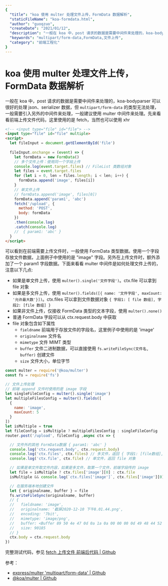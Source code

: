 ```yaml
---
{
  "title": "koa 使用 multer 处理文件上传，FormData 数据解析",
  "staticFileName": "koa-formdata.html",
  "author": "guoqzuo",
  "createDate": "2021/01/12",
  "description": "一般在 koa 中，post 请求的数据是需要中间件来处理的，koa-bodyparser 可以很好的处理 json、serializer 数据，但 `multipart/form-data` 的类型无法处理，一般需要引入另外的中间件来处理，一般建议使用 multer 中间件来处理。先来看看前端上传文件代码，这里使用的是 fetch，当然也可以使用 xhr",
  "keywords": "multipart/form-data,FormData,文件上传",
  "category": "前端工程化"
}
---
```

# koa 使用 multer 处理文件上传，FormData 数据解析
一般在 koa 中，post 请求的数据是需要中间件来处理的，koa-bodyparser 可以很好的处理 json、serializer 数据，但 `multipart/form-data` 的类型无法处理，一般需要引入另外的中间件来处理，一般建议使用 multer 中间件来处理。先来看看前端上传文件代码，这里使用的是 fetch，当然也可以使用 xhr
```html
<!-- <input type="file" id="file"> -->
<input type="file" id="file" multiple>
<script>
  let fileInput = document.getElementById('file')
 
  fileInput.onchange = (event) => {
    let formData = new FormData()
    // 多个文件上传：使用同一个字段上传
    console.log(event.target.files) // FileList 类数组对象
    let files = event.target.files
    for (let i = 0, len = files.length; i < len; i++) {
      formData.append('image', files[i])
    }
    // 单文件上传
    // formData.append('image', files[0])
    formData.append('param1', 'abc')
    fetch('/upload', {
      method: 'POST',
      body: formData
    })
    .then(console.log)
    .catch(console.log)
    //  { param1: 'abc' }
  }
</script>
```

可以看到在前端需要上传文件时，一般使用 FormData 类型数据。使用一个字段存放文件数据，上面例子中使用的是 "image" 字段。另外在上传文件时，额外添加了一个 param1 字段数据。下面来看看 multer 中间件是如何处理文件上传的，注意以下几点:
- 如果是单文件上传，使用 `multer().single('文件字段')`。ctx.file 可以拿到 file 对象
- 如果是多文件上传，使用 `multer().fields([{ name: '文件字段', maxCount: '允许最大数'}])`。ctx.files 可以拿到文件数据对象 `{ 字段1: [ file 数组], 字段2: [file 数组] }`
- 如果非文件上传，仅接收 FormData 类型的文本字段，使用 `multer().none()`
- 普通 FormData 字段可以从 ctx.request.body 中获取
- file 对象包含如下属性
  - `fieldname` 前端用于存放文件的字段名，这里例子中使用的是 'image'
  - `originalname` 文件名
  - `mimetype` 文件 MIMT 类型
  - `buffer` 文件二进制数据，可以直接使用 `fs.writeFileSync(文件名, buffer)` 创建文件
  - `size` 文件大小，单位字节

```js
const multer = require('@koa/multer')
const fs = require('fs')

// 文件上传处理
// 前端 append 文件时使用的是 image 字段
let singleFileConfig = multer().single('image')
let multipleFilesConfig = multer().fields([
  {
    name: 'image',
    maxCount: 5
  }
])
let isMultiple = true
let fileConfig = isMultiple ? multipleFilesConfig : singleFileConfig
router.post('/upload', fileConfig ,async ctx => {

  // 文件外的其他 FormData数据 { param1: 'abc' }
  console.log('ctx.request.body', ctx.request.body) 
  console.log('ctx.files', ctx.files) // 多文件，返回 { 字段1: [file数组], 字段2: [file数组] }
  console.log('ctx.file', ctx.file) // 单文件，返回 file 对象

  // 如果是单文件取文件内容，如果是多文件，取第一个文件，前端字段传的 image
  let file = isMultiple ? ctx.files['image'][0] : ctx.file
  isMultiple && console.log(`ctx.files['image']`, ctx.files['image'][0])

  // 在服务端本地创建文件
  let { originalname, buffer } = file
  fs.writeFileSync(originalname, buffer)
  // {
  //   fieldname: 'image',
  //   originalname: '截屏2020-12-10 下午8.01.44.png',
  //   encoding: '7bit', 
  //   mimetype: 'image/png',
  //   buffer: <Buffer 89 50 4e 47 0d 0a 1a 0a 00 00 00 0d 49 48 44 52 00 00 03 18 00 00 01 56 08 06 00 00 00 ea b0 3b 51 00 00 0c 64 69 43 43 50 49 43 43 20 50 72 6f 66 69 ... 90135 more bytes>,
  //   size: 90185
  // }
  ctx.body = ctx.request.body 
})
```
完整测试代码，参见 [fetch 上传文件 前端后代码 | Github](https://github.com/zuoxiaobai/fedemo/tree/master/src/JS_ES6/JS%E9%AB%98%E7%A8%8B3/fetch)


参考：
- [express/multer 'multipart/form-data' | Github](https://github.com/expressjs/multer)
- [@koa/multer | Github](https://github.com/koajs/multer)
